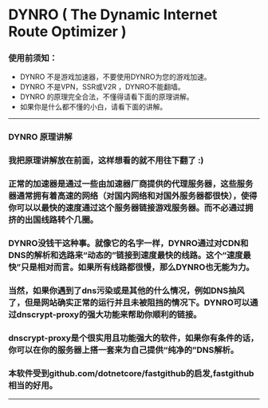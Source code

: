 # DYNRO  ( The Dynamic Internet Route Optimizer )  

### 使用前须知：
* DYNRO 不是游戏加速器，不要使用DYNRO为您的游戏加速。
* DYNRO 不是VPN，SSR或V2R ，DYNRO不能翻墙。
* DYNRO 的原理完全合法，不懂得请看下面的原理讲解。
* 如果你是什么都不懂的小白，请看下面的讲解。
***
### DYNRO 原理讲解
### 我把原理讲解放在前面，这样想看的就不用往下翻了 :)
### 正常的加速器是通过一些由加速器厂商提供的代理服务器，这些服务器通常拥有着高速的网络（对国内网络和对国外服务器都很快），使得你可以以最快的速度通过这个服务器链接游戏服务器。而不必通过拥挤的出国线路转个几圈。
### DYNRO没钱干这种事。就像它的名字一样，DYNRO通过对CDN和DNS的解析和选路来“动态的”链接到速度最快的线路。这个“速度最快”只是相对而言。如果所有线路都很慢，那么DYNRO也无能为力。
### 当然，如果你遇到了dns污染或是其他的什么情况，例如DNS抽风了，但是网站确实正常的运行并且未被阻挡的情况下。DYNRO可以通过dnscrypt-proxy的强大功能来帮助你顺利的链接。
### dnscrypt-proxy是个很实用且功能强大的软件，如果你有条件的话，你可以在你的服务器上搭一套来为自己提供“纯净的”DNS解析。
### 本软件受到github.com/dotnetcore/fastgithub的启发,fastgithub相当的好用。

<!-- 我刚刚把这段话git push上去了 (/≧▽≦)/ -2022/5/18 !-->
<!-- Force 大法好 , 南无Force佛 ( •̀ ω •́ )y !-->
***